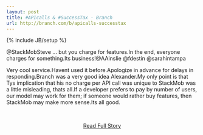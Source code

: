 ```yaml
---
layout: post
title: #APIcalls & #SuccessTax - Branch
url: http://branch.com/b/apicalls-successtax
---
```

{% include JB/setup %}<p>@StackMobSteve … but you charge for features.In the end, everyone charges for something.Its business!@AAinslie @fdestin @sarahintampa 
 
  Very cool service.Havent used it before.Apologize in advance for delays in responding.Branch was a very good idea Alexander.My only point is that Tys implication that his no charge per API call was unique to StackMob was a little misleading, thats all.If a developer prefers to pay by number of users, our model may work for them; if someone would rather buy features, then StackMob may make more sense.Its all good.</p>
<br /><p align='center'><a href="http://branch.com/b/apicalls-successtax">Read Full Story</a></p><br />

